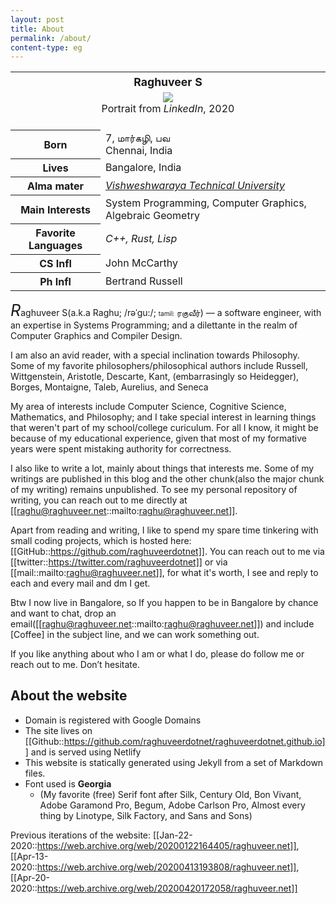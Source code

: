 ```yaml
---
layout: post
title: About
permalink: /about/
content-type: eg
---
```


<div class="biography">
<table class="biobox disable-select">
<tbody>
<tr>
<th colspan="2" style="text-align: center; font-size: 110%; font-weight: bold">
<div style="display: inline;">Raghuveer S</div>
</th>
</tr>
<tr>
<td colspan="2" style="text-align: center">
<img id="profpic" src="/assets/img/pp2.jpg"/>
<div id="profpicDesc" class="very-small">Portrait from <i>LinkedIn</i>, 2020</div><br>
</td>
</tr>
<tr>
<th scope="row">Born</th>
<td> 7, மார்கழி, பவ
<div>Chennai, India</div></td>
</tr>
<tr>
<th scope="row">Lives</th>
<td>Bangalore, India</td>
</tr>
<tr>
<th scope="row">Alma mater</th>
<td><a href="https://vtu.ac.in/"><i>Vishweshwaraya Technical University</i></a></td>
</tr>
<tr>
<th scope="row">Main Interests</th>
<td>System Programming, Computer Graphics, Algebraic Geometry</td>
</tr>
<tr>
<th scope="row">Favorite Languages</th>
<td><i>C++, Rust, Lisp</i></td>
</tr>
<tr>
<th scope="row">CS Infl</th>
<td>John McCarthy</td>
</tr>
<tr>
<th scope="row">Ph Infl</th>
<td>Bertrand Russell</td>
</tr>
</tbody>
</table>
</div>

<span style="font-size:180%; font-style: italic;">R</span>aghuveer S(a.k.a Raghu; /rəˈgu:/; <span style="font-size: 10px">tamil:</span> ரகுவீர்) — a software engineer, with an expertise in Systems Programming; and a dilettante in the realm of Computer Graphics and Compiler Design.

I am also an avid reader, with a special inclination towards Philosophy. Some of my favorite philosophers/philosophical authors include Russell, Wittgenstein, Aristotle, Descarte, Kant, (embarrasingly so Heidegger), Borges, Montaigne, Taleb, Aurelius, and Seneca

My area of interests include Computer Science, Cognitive Science, Mathematics, and Philosophy; and I take special interest in learning things that weren't part of my school/college curiculum. For all I know, it might be because of my educational experience, given that most of my formative years were spent mistaking authority for correctness.

I also like to write a lot, mainly about things that interests me. Some of my writings are published in this blog and the other chunk(also the major chunk of my writing) remains unpublished. To see my personal repository of writing, you can reach out to me directly at [[raghu@raghuveer.net::mailto:raghu@raghuveer.net]].

Apart from reading and writing, I like to spend my spare time tinkering with small coding projects, which is hosted here: [[GitHub::https://github.com/raghuveerdotnet]]. You can reach out to me via [[twitter::https://twitter.com/raghuveerdotnet]] or via [[mail::mailto:raghu@raghuveer.net]], for what it's worth, I see and reply to each and every mail and dm I get.

Btw I now live in Bangalore, so If you happen to be in Bangalore by chance and want to chat, drop an email([[raghu@raghuveer.net::mailto:raghu@raghuveer.net]]) and include [Coffee] in the subject line, and we can work something out.
   

If you like anything about who I am or what I do, please do follow me or reach out to me. Don’t hesitate.


## About the website

- Domain is registered with Google Domains
- The site lives on [[Github::https://github.com/raghuveerdotnet/raghuveerdotnet.github.io]] and is served using Netlify
- This website is statically generated using Jekyll from a set of Markdown files.
- Font used is **Georgia** 
  - (My favorite (free) Serif font after Silk, Century Old, Bon Vivant, Adobe Garamond Pro, Begum, Adobe Carlson Pro, Almost every thing by Linotype, Silk Factory, and Sans and Sons)


Previous iterations of the website: [[Jan-22-2020::https://web.archive.org/web/20200122164405/raghuveer.net]], [[Apr-13-2020::https://web.archive.org/web/20200413193808/raghuveer.net]], [[Apr-20-2020::https://web.archive.org/web/20200420172058/raghuveer.net]]

<script>
const profilePics = {
   1: '/assets/img/pp1.jpg',
   2: '/assets/img/pp2.jpg'
}

Object.freeze(profilePics);

document.getElementById("profpic").addEventListener("click", function() {
   var iSrc = document.getElementById("profpic");
   var iSrcDesc = document.getElementById("profpicDesc");
   if (iSrc.src.match(profilePics[2])) {
      iSrc.src = profilePics[1];
      iSrcDesc.innerHTML = "Style Transfer(ML) of the Portrait";
   } else {
      iSrc.src = profilePics[2];
      iSrcDesc.innerHTML = "Portrait from <i>LinkedIn</i>, 2020";
   }
});

document.getElementById("profpic").addEventListener("contextmenu", function(e) {
   e.preventDefault();
   return false;
});


</script>